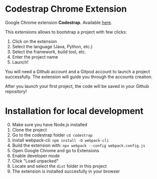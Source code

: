 # Codestrap Chrome Extension

Google Chrome extension **Codestrap**. Available [here](https://chrome.google.com/webstore/detail/codestrap/mbnccmhnjeokeihamhbhnlacdcdimflg?hl=en).

This extensions allows to bootstrap a project with few clicks:
1. Click on the extension
2. Select the language (Java, Python, etc.)
3. Select the framework, build tool, etc.
4. Enter the project name
5. Launch!

You will need a Github account and a Gitpod account to launch a project successfully. The extension will guide you through the accounts creation.

After you launch your first project, the code will be saved in your Github repository!

# Installation for local development

0. Make sure you have Node.js installed
1. Clone the project
2. Go to the codestrap folder `cd codestrap`
3. Install webpack-cli: `npm install -D webpack-cli`
4. Build the extension with: `npx webpack --config webpack.config.js`
5. Open Google Chrome and go to Extensions
6. Enable developer mode
7. Click "Load unpacked"
8. Locate and select the `dist` folder in this project
9. The extension is installed succesfully in your browser

